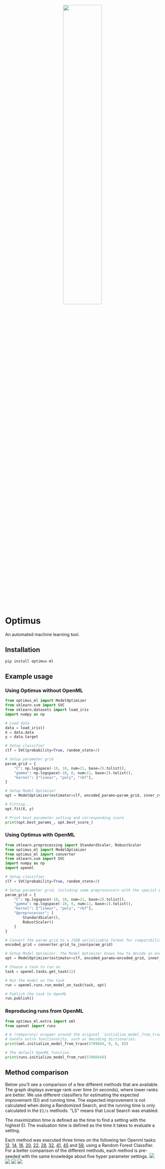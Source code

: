 <p align="center">
    <img src="http://jeroenvanhoof.nl/optimus2.svg" width="50%"/>
</p>

# Optimus
An automated machine learning tool.

## Installation
```bash
pip install optimus-ml
```

## Example usage
### Using Optimus without OpenML
```python
from optimus_ml import ModelOptimizer
from sklearn.svm import SVC
from sklearn.datasets import load_iris
import numpy as np

# Load data
data = load_iris()
X = data.data
y = data.target

# Setup classifier
clf = SVC(probability=True, random_state=3)

# Setup parameter grid
param_grid = {
    "C": np.logspace(-10, 10, num=21, base=2).tolist(),
    "gamma": np.logspace(-10, 0, num=11, base=2).tolist(),
    "kernel": ["linear", "poly", "rbf"],
}

# Setup Model Optimizer
opt = ModelOptimizer(estimator=clf, encoded_params=param_grid, inner_cv=10, max_run_time=1500, n_iter=100)

# Fitting...
opt.fit(X, y)

# Print best parameter setting and corresponding score
print(opt.best_params_, opt.best_score_)
```

### Using Optimus with OpenML
```python
from sklearn.preprocessing import StandardScaler, RobustScaler
from optimus_ml import ModelOptimizer
from optimus_ml import converter
from sklearn.svm import SVC
import numpy as np
import openml

# Setup classifier
clf = SVC(probability=True, random_state=3)

# Setup parameter grid, including some preprocessors with the special @preprocessor key
param_grid = {
    "C": np.logspace(-10, 10, num=21, base=2).tolist(),
    "gamma": np.logspace(-10, 0, num=11, base=2).tolist(),
    "kernel": ["linear", "poly", "rbf"],
    "@preprocessor": [
        StandardScaler(),
        RobustScaler()
    ]
}

# Convert the param_grid to a JSON serializable format for compatibility with OpenML
encoded_grid = converter.grid_to_json(param_grid)

# Setup Model Optimizer. The Model Optimizer knows how to decode an encoded grid.
opt = ModelOptimizer(estimator=clf, encoded_params=encoded_grid, inner_cv=10, max_run_time=1500, n_iter=10)

# Choose a task to run on
task = openml.tasks.get_task(12)

# Run the model on the task
run = openml.runs.run_model_on_task(task, opt)

# Publish the task to OpenML
run.publish()
```

### Reproducing runs from OpenML
```python
from optimus_ml.extra import oml
from openml import runs

# A (temporary) wrapper around the original `initialize_model_from_trace()` to 
# handle extra functionality, such as decoding dictionaries.
print(oml.initialize_model_from_trace(5709844, 0, 0, 0))

# The default OpenML function.
print(runs.initialize_model_from_run(5709844))
```

## Method comparison
Below you'll see a comparison of a few different methods that are available. 
The graph displays average rank over time (in seconds), where lower ranks are better.
We use different classifiers for estimating the expected improvement (EI) and running time.
The expected improvement is not calculated when doing a Randomized Search, and the running time is only calculated in the 
`EI/s` methods. "LS" means that Local Search was enabled.

The maximization time is defined as the time to find a setting with the highest EI. The evaluation time 
is defined as the time it takes to evaluate a setting.
 
Each method was executed three times on the following ten Openml tasks: [12](https://www.openml.org/t/12), [14](https://www.openml.org/t/14), [16](https://www.openml.org/t/16), [20](https://www.openml.org/t/20), [22](https://www.openml.org/t/22), [28](https://www.openml.org/t/28), [32](https://www.openml.org/t/32), [41](https://www.openml.org/t/41), [45](https://www.openml.org/t/45) and [58](https://www.openml.org/t/58), using a Random Forest Classifier. For a better comparison of the different methods, each method is pre-seeded with the same knowledge about five hyper parameter settings.
<img src="http://jeroenvanhoof.nl/optimus/ranking-v4.png"/>
<img src="http://jeroenvanhoof.nl/optimus/speed-v4.png"/>
<img src="http://jeroenvanhoof.nl/optimus/eval-time-v4.png"/>
<img src="http://jeroenvanhoof.nl/optimus/max-time-v4.png"/>